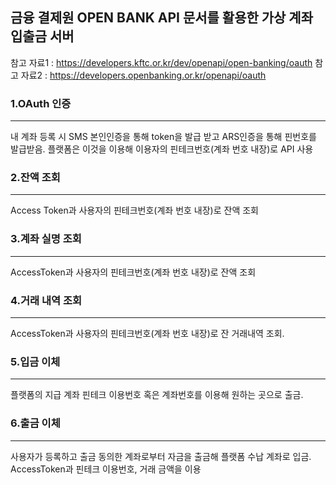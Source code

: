 ## 금융 결제원 OPEN BANK API 문서를 활용한 가상 계좌 입출금 서버

 참고 자료1 : https://developers.kftc.or.kr/dev/openapi/open-banking/oauth
 참고 자료2 : https://developers.openbanking.or.kr/openapi/oauth


### 1.OAuth 인증
---
내 계좌 등록 시 SMS 본인인증을 통해 token을 발급 받고 ARS인증을 통해 핀번호를 발급받음. 
플랫폼은 이것을 이용해 이용자의 핀테크번호(계좌 번호 내장)로 API 사용

### 2.잔액 조회
---
Access Token과 사용자의 핀테크번호(계좌 번호 내장)로 잔액 조회

### 3.계좌 실명 조회
---
AccessToken과 사용자의 핀테크번호(계좌 번호 내장)로 잔액 조회

### 4.거래 내역 조회
---
AccessToken과 사용자의 핀테크번호(계좌 번호 내장)로 잔 거래내역 조회.

### 5.입금 이체
---
플랫폼의 지급 계좌 핀테크 이용번호 혹은 계좌번호를 이용해 원하는 곳으로 출금. 

### 6.출금 이체
---
사용자가 등록하고 출금 동의한 계좌로부터 자금을 출금해 플랫폼 수납 계좌로 입금.
AccessToken과 핀테크 이용번호, 거래 금액을 이용